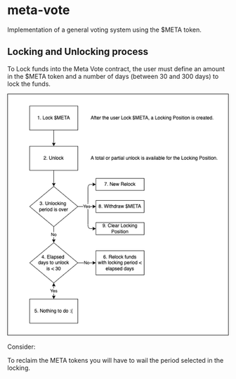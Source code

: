 # meta-vote

Implementation of a general voting system using the $META token.

## Locking and Unlocking process

To Lock funds into the Meta Vote contract, the user must define an amount in the $META token and a number of days (between 30 and 300 days) to lock the funds.

![Locking and Unlocking process](media/process.png)

Consider:

To reclaim the META tokens you will have to wail the period selected in the locking.
